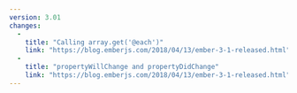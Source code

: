 ```yaml
---
version: 3.01
changes:
  -
    title: "Calling array.get('@each')"
    link: "https://blog.emberjs.com/2018/04/13/ember-3-1-released.html"
  - 
    title: "propertyWillChange and propertyDidChange"
    link: "https://blog.emberjs.com/2018/04/13/ember-3-1-released.html"
---
```

